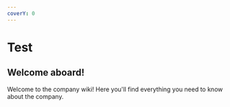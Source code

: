 ```yaml
---
coverY: 0
---
```


# Test

## Welcome aboard!

Welcome to the company wiki! Here you'll find everything you need to know about the company.
